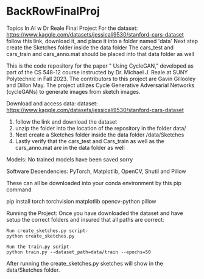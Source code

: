 # BackRowFinalProj
Topics In AI w Dr Reale Final Project
For the dataset: https://www.kaggle.com/datasets/jessicali9530/stanford-cars-dataset follow this link, download it, and place it into a folder named 'data'
Next step create the Sketches folder inside the data folder
The cars_test and cars_train and cars_anno.mat should be placed into that data folder as well

This is the code repository for the paper " Using CycleGAN," developed as part of the CS 548-12 course instructed by Dr. Michael J. Reale at SUNY Polytechnic in Fall 2023. The contributors to this project are Gavin Gillooley and Dillon May. The project utilizes Cycle Generative Adversarial Networks (cycleGANs) to generate images from sketch images.

Download and access data:
dataset: https://www.kaggle.com/datasets/jessicali9530/stanford-cars-dataset
1. follow the link and download the dataset
2. unzip the folder into the location of the repository in the folder data/
3. Next create a Sketches folder inside the data folder /data/Sketches
4. Lastly verify that the cars_test and Cars_train as well as the cars_anno.mat are in the data folder as well

Models:
No trained models have been saved sorry 


Software Deoendencies:
PyTorch, Matplotlib, OpenCV, Shutil and Pillow

These can all be downloaded into your conda environment by this pip command 

pip install torch torchvision matplotlib opencv-python pillow

Running the Project:
Once you have downloaded the dataset and have setup the correct folders and insured that all paths are correct:
    
    Run create_sketches.py script-
    python create_sketches.py

    Run the train.py script- 
    python train.py --dataset_path=data/train --epochs=50

After running the create_sketches.py sketches will show in the data/Sketches folder.

